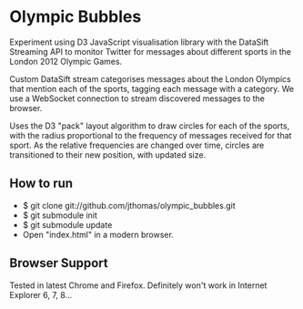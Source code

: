 Olympic Bubbles
===

Experiment using D3 JavaScript visualisation library with the DataSift Streaming API
to monitor Twitter for messages about different sports in the London 2012 Olympic Games.

Custom DataSift stream categorises messages about the London Olympics that mention each of the sports,
tagging each message with a category. We use a WebSocket connection to stream discovered messages to the browser.

Uses the D3 "pack" layout algorithm to draw circles for each of the sports, with the radius proportional
to the frequency of messages received for that sport. As the relative frequencies are changed over time,
circles are transitioned to their new position, with updated size.

How to run
--

* $ git clone git://github.com/jthomas/olympic_bubbles.git
* $ git submodule init
* $ git submodule update 
* Open "index.html" in a modern browser.

Browser Support
--

Tested in latest Chrome and Firefox. Definitely won't work in Internet Explorer 6, 7, 8...
